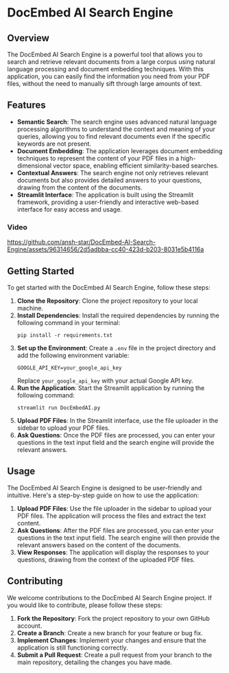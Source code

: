 # DocEmbed AI Search Engine

## Overview
The DocEmbed AI Search Engine is a powerful tool that allows you to search and retrieve relevant documents from a large corpus using natural language processing and document embedding techniques. With this application, you can easily find the information you need from your PDF files, without the need to manually sift through large amounts of text.

## Features
- **Semantic Search**: The search engine uses advanced natural language processing algorithms to understand the context and meaning of your queries, allowing you to find relevant documents even if the specific keywords are not present.
- **Document Embedding**: The application leverages document embedding techniques to represent the content of your PDF files in a high-dimensional vector space, enabling efficient similarity-based searches.
- **Contextual Answers**: The search engine not only retrieves relevant documents but also provides detailed answers to your questions, drawing from the content of the documents.
- **Streamlit Interface**: The application is built using the Streamlit framework, providing a user-friendly and interactive web-based interface for easy access and usage.

### Video

https://github.com/ansh-star/DocEmbed-AI-Search-Engine/assets/96314656/2d5adbba-cc40-423d-b203-8031e5b4116a

## Getting Started
To get started with the DocEmbed AI Search Engine, follow these steps:

1. **Clone the Repository**: Clone the project repository to your local machine.
2. **Install Dependencies**: Install the required dependencies by running the following command in your terminal:
   ```
   pip install -r requirements.txt
   ```
3. **Set up the Environment**: Create a `.env` file in the project directory and add the following environment variable:
   ```
   GOOGLE_API_KEY=your_google_api_key
   ```
   Replace `your_google_api_key` with your actual Google API key.
4. **Run the Application**: Start the Streamlit application by running the following command:
   ```
   streamlit run DocEmbedAI.py
   ```
5. **Upload PDF Files**: In the Streamlit interface, use the file uploader in the sidebar to upload your PDF files.
6. **Ask Questions**: Once the PDF files are processed, you can enter your questions in the text input field and the search engine will provide the relevant answers.

## Usage
The DocEmbed AI Search Engine is designed to be user-friendly and intuitive. Here's a step-by-step guide on how to use the application:

1. **Upload PDF Files**: Use the file uploader in the sidebar to upload your PDF files. The application will process the files and extract the text content.
2. **Ask Questions**: After the PDF files are processed, you can enter your questions in the text input field. The search engine will then provide the relevant answers based on the content of the documents.
3. **View Responses**: The application will display the responses to your questions, drawing from the context of the uploaded PDF files.

## Contributing
We welcome contributions to the DocEmbed AI Search Engine project. If you would like to contribute, please follow these steps:

1. **Fork the Repository**: Fork the project repository to your own GitHub account.
2. **Create a Branch**: Create a new branch for your feature or bug fix.
3. **Implement Changes**: Implement your changes and ensure that the application is still functioning correctly.
4. **Submit a Pull Request**: Create a pull request from your branch to the main repository, detailing the changes you have made.


